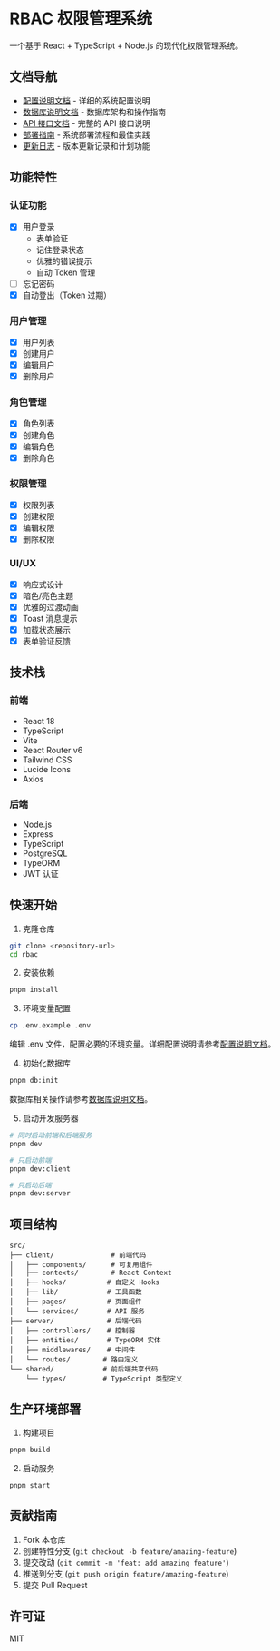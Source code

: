 # RBAC 权限管理系统

一个基于 React + TypeScript + Node.js 的现代化权限管理系统。

## 文档导航

- [配置说明文档](docs/config.md) - 详细的系统配置说明
- [数据库说明文档](docs/database.md) - 数据库架构和操作指南
- [API 接口文档](docs/api.md) - 完整的 API 接口说明
- [部署指南](docs/deployment.md) - 系统部署流程和最佳实践
- [更新日志](docs/changelog.md) - 版本更新记录和计划功能

## 功能特性

### 认证功能
- [x] 用户登录
  - 表单验证
  - 记住登录状态
  - 优雅的错误提示
  - 自动 Token 管理
- [ ] 忘记密码
- [x] 自动登出（Token 过期）

### 用户管理
- [x] 用户列表
- [x] 创建用户
- [x] 编辑用户
- [x] 删除用户

### 角色管理
- [x] 角色列表
- [x] 创建角色
- [x] 编辑角色
- [x] 删除角色

### 权限管理
- [x] 权限列表
- [x] 创建权限
- [x] 编辑权限
- [x] 删除权限

### UI/UX
- [x] 响应式设计
- [x] 暗色/亮色主题
- [x] 优雅的过渡动画
- [x] Toast 消息提示
- [x] 加载状态展示
- [x] 表单验证反馈

## 技术栈

### 前端
- React 18
- TypeScript
- Vite
- React Router v6
- Tailwind CSS
- Lucide Icons
- Axios

### 后端
- Node.js
- Express
- TypeScript
- PostgreSQL
- TypeORM
- JWT 认证

## 快速开始

1. 克隆仓库
```bash
git clone <repository-url>
cd rbac
```

2. 安装依赖
```bash
pnpm install
```

3. 环境变量配置
```bash
cp .env.example .env
```
编辑 .env 文件，配置必要的环境变量。详细配置说明请参考[配置说明文档](docs/config.md)。

4. 初始化数据库
```bash
pnpm db:init
```
数据库相关操作请参考[数据库说明文档](docs/database.md)。

5. 启动开发服务器
```bash
# 同时启动前端和后端服务
pnpm dev

# 只启动前端
pnpm dev:client

# 只启动后端
pnpm dev:server
```

## 项目结构

```
src/
├── client/              # 前端代码
│   ├── components/      # 可复用组件
│   ├── contexts/        # React Context
│   ├── hooks/          # 自定义 Hooks
│   ├── lib/            # 工具函数
│   ├── pages/          # 页面组件
│   └── services/       # API 服务
├── server/             # 后端代码
│   ├── controllers/    # 控制器
│   ├── entities/       # TypeORM 实体
│   ├── middlewares/    # 中间件
│   └── routes/        # 路由定义
└── shared/            # 前后端共享代码
    └── types/         # TypeScript 类型定义
```

## 生产环境部署

1. 构建项目
```bash
pnpm build
```

2. 启动服务
```bash
pnpm start
```

## 贡献指南

1. Fork 本仓库
2. 创建特性分支 (`git checkout -b feature/amazing-feature`)
3. 提交改动 (`git commit -m 'feat: add amazing feature'`)
4. 推送到分支 (`git push origin feature/amazing-feature`)
5. 提交 Pull Request

## 许可证

MIT 